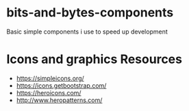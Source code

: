 # bits-and-bytes-components
Basic simple components i use to speed up development 



# Icons and graphics Resources 

-  https://simpleicons.org/
-  https://icons.getbootstrap.com/
-  https://heroicons.com/
-  http://www.heropatterns.com/
